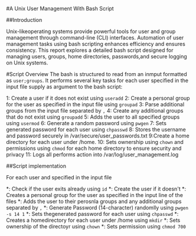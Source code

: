 #A Unix User Management With Bash Script

##Introduction

Unix-likeoperating systems provide powerful tools for user and group management through command-line (CLI) interfaces. Automation of user management tasks using bash scripting enhances efficiency and ensures consistency.
This report explores a detailed bash script designed for managing users, groups, home directories, passwords,and secure logging on Unix systems.

#Script Overview
The bash is structured to read from an inmput formatted as `user;groups`. It performs several key tasks for each user specified in the input file supply as argument to the bash script:

1: Create a user if it does not exist using `useradd`
2: Create a personal group for the user as specified in the input file using `groupad`
3: Parse additional groups from the input file separated by `,`
4: Create any additional groups that do not exist using `groupadd`
5: Adds the user to all specified groups using `usermod`
6: Generate a random password using `pwgen`
7: Sets generated password for each user using `chpasswd`
8: Stores the username and password securely in /var/secure/user_passwords.txt
9:Create a home directory for each user under /home.
10: Sets ownership using `chown` and permissions using `chmod` for each home directory to ensure security and privacy
11: Logs all performs action into /var/log/user_management.log

##Script implementation

For each user and specified in  the input file

*: Check if the user exits already using `id`
*: Create the user if it doesn't 
*: Creates a personal group for the user as specified in the input line of the files
*: Adds the user to their perosnla groups and any additional groups separated by `,`
*: Generate Password (14-character) randomlly using `pwgen -s 14 1`
*: Sets thegenerated password for each user using `chpasswd`
*: Creates a homedirectory for each user under /home using `mkdir`
*: Sets ownership of the directoyr using `chown`
*: Sets permission using   `chmod 700`